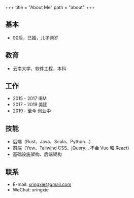 +++
title = "About Me"
path = "about"
+++

## 基本
- 90后，已婚，儿子两岁

## 教育
- 云南大学，软件工程，本科

## 工作
- 2015 - 2017 IBM
- 2017 - 2019 美团
- 2019 - 至今 创业中

## 技能
- 后端（Rust、Java、Scala、Python...）
- 前端（Yew、Tailwind CSS、jQuery... 不会 Vue 和 React）
- 基础设施架构、后端架构

## 联系
- E-mail: xringxie@gmail.com
- WeChat: xringxie
